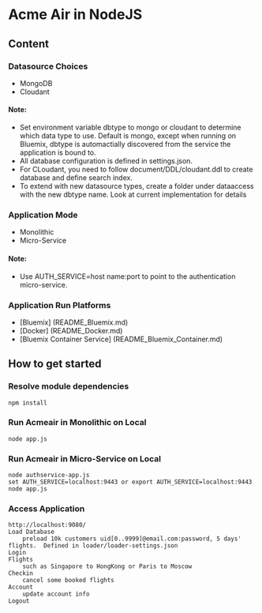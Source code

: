 # Acme Air in NodeJS 

## Content

### Datasource Choices

* MongoDB 
* Cloudant

#### Note:

* Set environment variable dbtype to mongo or cloudant to determine which data type to use. Default is mongo, except when running on Bluemix, dbtype is automactially discovered from the service the application is bound to.
* All database configuration is defined in settings.json. 
* For CLoudant, you need to follow document/DDL/cloudant.ddl to create database and define search index.
* To extend with new datasource types, create a folder under dataaccess with the new dbtype name. Look at current implementation for details


### Application Mode

* Monolithic 
* Micro-Service

#### Note:

* Use AUTH_SERVICE=host name:port to point to the authentication micro-service.


### Application Run Platforms

* [Bluemix] (README_Bluemix.md)
* [Docker] (README_Docker.md)
* [Bluemix Container Service] (README_Bluemix_Container.md)



## How to get started

### Resolve module dependencies

	npm install


### Run Acmeair in Monolithic on Local

	node app.js
		
		
### Run Acmeair in Micro-Service on Local

	node authservice-app.js
	set AUTH_SERVICE=localhost:9443 or export AUTH_SERVICE=localhost:9443
	node app.js
	
	
### Access Application 

	http://localhost:9080/
	Load Database 
		preload 10k customers uid[0..9999]@email.com:password, 5 days' flights.  Defined in loader/loader-settings.json
	Login
	Flights
		such as Singapore to HongKong or Paris to Moscow 
	Checkin
		cancel some booked flights
	Account
		update account info
	Logout	
	
